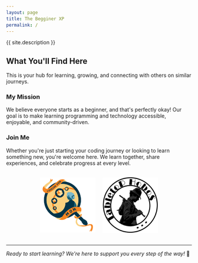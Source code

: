 ```yaml
---
layout: page
title: The Begginer XP
permalink: /
---
```


{{ site.description }}

## What You'll Find Here

This is your hub for learning, growing, and connecting with others on similar journeys.

### **My Mission**
We believe everyone starts as a beginner, and that's perfectly okay! Our goal is to make learning programming and technology accessible, enjoyable, and community-driven.

### **Join Me**
Whether you're just starting your coding journey or looking to learn something new, you're welcome here. We learn together, share experiences, and celebrate progress at every level.

<div style="display: flex; justify-content: center; align-items: center; gap: 20px; margin: 30px 0;">
  <a href="https://www.youtube.com/@LookingForMomTTRPG" target="_blank" rel="noopener noreferrer">
    <img src="/assets/images/logo/LFM_Logo.svg" alt="Looking for Mom Logo" style="width: 150px; height: 150px; object-fit: contain;">
  </a>
  <a href="https://www.youtube.com/@tabletophobos" target="_blank" rel="noopener noreferrer">
    <img src="/assets\images\logo\TH_Logo.png" alt="Tabletop Hobos Logoo" style="width: 150px; height: 150px; object-fit: contain;">
  </a>
</div>

---

*Ready to start learning? We're here to support you every step of the way!* 🎉

